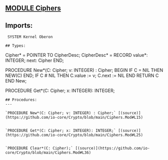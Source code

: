 
## [MODULE Ciphers](https://github.com/io-core/Crypto/blob/main/Ciphers.Mod)

## Imports:
` SYSTEM Kernel Oberon`

```
## Types:
```

  Cipher* = POINTER TO CipherDesc;
  CipherDesc* = RECORD
    value*: INTEGER;
    next: Cipher
  END;

PROCEDURE New*(C: Cipher; v: INTEGER) : Cipher;
BEGIN
  IF C = NIL THEN NEW(C) END;
  IF C # NIL THEN
    C.value := v;
    C.next := NIL
  END
  RETURN C 
END New;

PROCEDURE Get*(C: Cipher; x: INTEGER): INTEGER;
```
## Procedures:
---

`PROCEDURE New*(C: Cipher; v: INTEGER) : Cipher;` [(source)](https://github.com/io-core/Crypto/blob/main/Ciphers.Mod#L15)


`PROCEDURE Get*(C: Cipher; x: INTEGER): INTEGER;` [(source)](https://github.com/io-core/Crypto/blob/main/Ciphers.Mod#L25)


`PROCEDURE Clear*(C: Cipher);` [(source)](https://github.com/io-core/Crypto/blob/main/Ciphers.Mod#L36)

